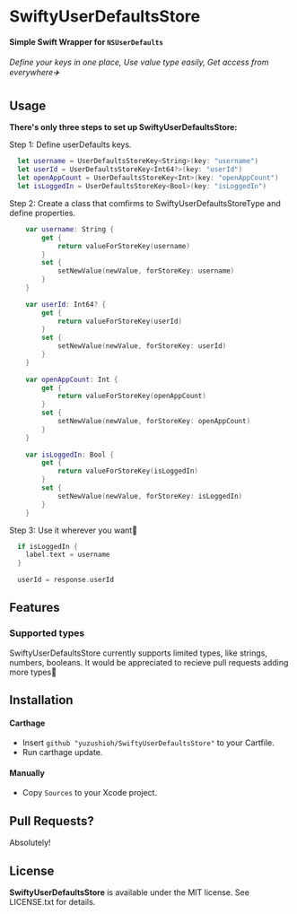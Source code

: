 # SwiftyUserDefaultsStore

#### Simple Swift Wrapper for `NSUserDefaults`
###### Define your keys in one place, Use value type easily, Get access from everywhere✈️

## Usage
**There's only three steps to set up SwiftyUserDefaultsStore:**

Step 1: Define userDefaults keys.

```swift
  let username = UserDefaultsStoreKey<String>(key: "username")
  let userId = UserDefaultsStoreKey<Int64?>(key: "userId")
  let openAppCount = UserDefaultsStoreKey<Int>(key: "openAppCount")
  let isLoggedIn = UserDefaultsStoreKey<Bool>(key: "isLoggedIn")
```

Step 2: Create a class that comfirms to SwiftyUserDefaultsStoreType and define properties.

```swift
    var username: String {
        get {
            return valueForStoreKey(username)
        }
        set {
            setNewValue(newValue, forStoreKey: username)
        }
    }
    
    var userId: Int64? {
        get {
            return valueForStoreKey(userId)
        }
        set {
            setNewValue(newValue, forStoreKey: userId)
        }
    }
    
    var openAppCount: Int {
        get {
            return valueForStoreKey(openAppCount)
        }
        set {
            setNewValue(newValue, forStoreKey: openAppCount)
        }
    }
    
    var isLoggedIn: Bool {
        get {
            return valueForStoreKey(isLoggedIn)
        }
        set {
            setNewValue(newValue, forStoreKey: isLoggedIn)
        }
    }
```

Step 3: Use it wherever you want🎉

```swift
  if isLoggedIn {
    label.text = username
  }
  
  userId = response.userId
```
## Features

### Supported types

SwiftyUserDefaultsStore currently supports limited types, like strings, numbers, booleans.
It would be appreciated to recieve pull requests adding more types🙇

## Installation

#### Carthage

- Insert `github "yuzushioh/SwiftyUserDefaultsStore"` to your Cartfile.
- Run carthage update.

#### Manually

- Copy `Sources` to your Xcode project.

## Pull Requests?
Absolutely!

## License
__SwiftyUserDefaultsStore__ is available under the MIT license. See LICENSE.txt for details.

